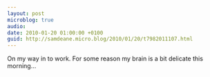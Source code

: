 ```yaml
---
layout: post
microblog: true
audio: 
date: 2010-01-20 01:00:00 +0100
guid: http://samdeane.micro.blog/2010/01/20/t7982011107.html
---
```

On my way in to work. For some reason my brain is a bit delicate this morning...
